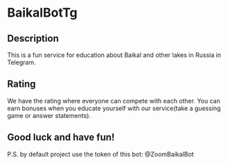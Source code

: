 # BaikalBotTg
## Description
This is a fun service for education about Baikal and other lakes in Russia in Telegram.
## Rating
We have the rating where everyone can compete with each other. You can earn bonuses when you educate yourself with our service(take a guessing game or answer statements).
## Good luck and have fun!
P.S. by default project use the token of this bot: @ZoomBaikalBot
